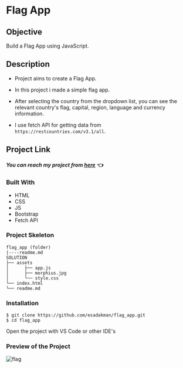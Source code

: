 # Flag App

## Objective

Build a Flag App using JavaScript.

## Description

- Project aims to create a Flag App.

- In this project i made a simple flag app.
- After selecting the country from the dropdown list, you can see the relevant country's flag, capital, region, language and currency information.
- I use fetch API for getting data from `https://restcountries.com/v3.1/all`.

## Project Link

##### You can reach my project from [here](https://flag-app-bootstrap.netlify.app/) 👈

### Built With

- HTML
- CSS
- JS
- Bootstrap
- Fetch API

### Project Skeleton

```
flag_app (folder)
|----readme.md
SOLUTION
├── assets
│      ├── app.js
│      ├── morphius.jpg
│      └── style.css
└── index.html
└── readme.md
```

### Installation

```
$ git clone https://github.com/esadakman/flag_app.git
$ cd flag_app
```

Open the project with VS Code or other IDE's

### Preview of the Project

![flag](https://user-images.githubusercontent.com/98649983/180999412-48c68d83-ae63-49cd-b42a-07404db5fef0.gif)
